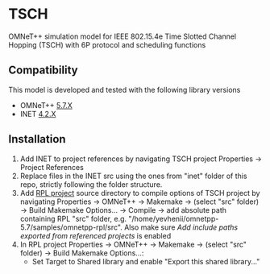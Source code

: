 # TSCH

OMNeT++ simulation model for IEEE 802.15.4e Time Slotted Channel Hopping (TSCH) with 6P protocol and scheduling functions

## Compatibility

This model is developed and tested with the following library versions

*  OMNeT++ [5.7.X](https://omnetpp.org/download/)
*  INET [4.2.X](https://github.com/inet-framework/inet/releases/download/v4.2.10/inet-4.2.10-src.tgz)

## Installation
1. Add INET to project references by navigating TSCH project Properties -> Project References
2. Replace files in the INET src using the ones from "inet" folder of this repo, strictly following the folder structure.
3. Add [RPL project](https://github.com/ComNetsHH/omnetpp-rpl) source directory to compile options of TSCH project by navigating Properties -> OMNeT++ -> Makemake -> (select "src" folder) -> Build Makemake Options... -> Compile -> add absolute path containing RPL "src" folder, e.g. "/home/yevhenii/omnetpp-5.7/samples/omnetpp-rpl/src". Also make sure _Add include paths exported from referenced projects_ is enabled
4. In RPL project Properties -> OMNeT++ -> Makemake -> (select "src" folder) -> Build Makemake Options...: 
   - Set Target to Shared library and enable "Export this shared library..."
